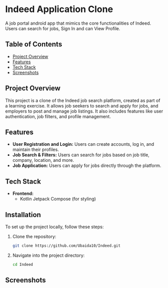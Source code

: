 # Indeed Application Clone

A job portal android app that mimics the core functionalities of Indeed. Users can search for jobs, Sign In and can View Profile.

## Table of Contents
- [Project Overview](#project-overview)
- [Features](#features)
- [Tech Stack](#tech-stack)
- [Screenshots](#screenshots)

  
## Project Overview

This project is a clone of the Indeed job search platform, created as part of a learning exercise. It allows job seekers to search and apply for jobs, and employers to post and manage job listings. It also includes features like user authentication, job filters, and profile management.

## Features

- **User Registration and Login:** Users can create accounts, log in, and maintain their profiles.
- **Job Search & Filters:** Users can search for jobs based on job title, company, location, and more.
- **Job Application:** Users can apply for jobs directly through the platform.

## Tech Stack

- **Frontend:** 
  - Kotlin Jetpack Compose (for styling)
      
## Installation

To set up the project locally, follow these steps:

1. Clone the repository:

    ```bash
    git clone https://github.com/Ubaida10/Indeed.git
    ```

2. Navigate into the project directory:

    ```bash
    cd Indeed
    ```


## Screenshots
